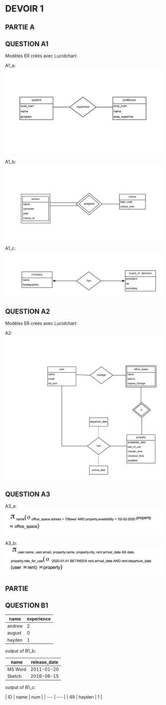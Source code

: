 # DEVOIR  1


## PARTIE A

## QUESTION A1

Modèles ER créés avec Lucidchart:

A1_a:
![A1_a](documents/A1_a.png)

A1_b:
![A1_b](documents/A1_b.png)

A1_c:
![A1_c](documents/A1_c.png)

## QUESTION A2

Modèles ER créés avec Lucidchart:

A2:
![A2](documents/A2.png)

## QUESTION A3

A3_a:
![A3_a](documents/A3_a.png)

A3_b:
![A3_b](documents/A3_b.png)

## PARTIE

## QUESTION B1

| name | experience |
| --- | --- |
|andrew | 2 |
| august | 0 |
| hayden | 1 |

output of B1_b:

| name | release_date|
| --- | --- |
| MS Word | 2011-01-20 |
| Sketch | 2016-06-15 |

output of B1_c:

| ID | name | num |
| --- | --- |
| 49 | hayden | 1 |
